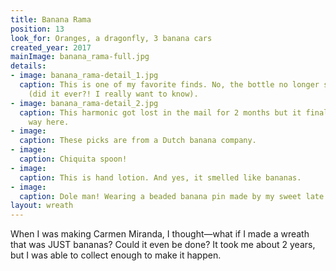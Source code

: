 ```yaml
---
title: Banana Rama
position: 13
look_for: Oranges, a dragonfly, 3 banana cars
created_year: 2017
mainImage: banana_rama-full.jpg
details:
- image: banana_rama-detail_1.jpg
  caption: This is one of my favorite finds. No, the bottle no longer smells banana-y
    (did it ever?! I really want to know).
- image: banana_rama-detail_2.jpg
  caption: This harmonic got lost in the mail for 2 months but it finally made its
    way here.
- image: 
  caption: These picks are from a Dutch banana company.
- image: 
  caption: Chiquita spoon!
- image: 
  caption: This is hand lotion. And yes, it smelled like bananas.
- image: 
  caption: Dole man! Wearing a beaded banana pin made by my sweet late Aunt Becky.
layout: wreath
---
```


When I was making Carmen Miranda, I thought—what if I made a wreath that was JUST bananas? Could it even be done? It took me about 2 years, but I was able to collect enough to make it happen.
